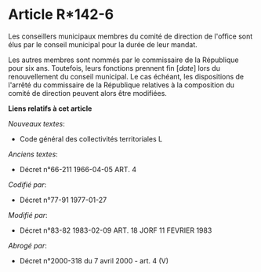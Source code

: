 # Article R*142-6

Les conseillers municipaux membres du comité de direction de l'office sont élus par le conseil municipal pour la durée de
leur mandat.

Les autres membres sont nommés par le commissaire de la République pour six ans. Toutefois, leurs fonctions prennent fin
[*date*] lors du renouvellement du conseil municipal. Le cas échéant, les dispositions de l'arrêté du commissaire de la
République relatives à la composition du comité de direction peuvent alors être modifiées.

**Liens relatifs à cet article**

_Nouveaux textes_:

  - Code général des collectivités territoriales L

_Anciens textes_:

  - Décret n°66-211 1966-04-05 ART. 4

_Codifié par_:

  - Décret n°77-91 1977-01-27

_Modifié par_:

  - Décret n°83-82 1983-02-09 ART. 18 JORF 11 FEVRIER 1983

_Abrogé par_:

  - Décret n°2000-318 du 7 avril 2000 - art. 4 (V)
